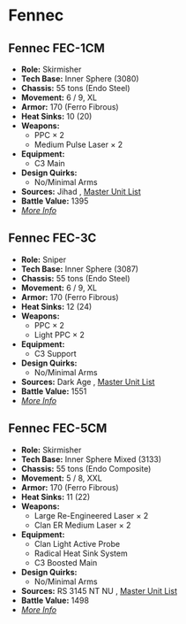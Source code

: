 # Fennec 

## Fennec FEC-1CM 

- **Role:** Skirmisher 
- **Tech Base:** Inner Sphere (3080) 
- **Chassis:** 55 tons (Endo Steel) 
- **Movement:** 6 / 9, XL 
- **Armor:** 170 (Ferro Fibrous) 
- **Heat Sinks:** 10 (20) 
- **Weapons:** 
  - PPC × 2 
  - Medium Pulse Laser × 2 
- **Equipment:** 
  - C3 Main 
- **Design Quirks:** 
  - No/Minimal Arms 
- **Sources:** Jihad , [Master Unit List](http://masterunitlist.info/Unit/Details/1036) 
- **Battle Value:** 1395 
- [*More Info*](fennec/fennec_fec-1cm.md) 

## Fennec FEC-3C 

- **Role:** Sniper 
- **Tech Base:** Inner Sphere (3087) 
- **Chassis:** 55 tons (Endo Steel) 
- **Movement:** 6 / 9, XL 
- **Armor:** 170 (Ferro Fibrous) 
- **Heat Sinks:** 12 (24) 
- **Weapons:** 
  - PPC × 2 
  - Light PPC × 2 
- **Equipment:** 
  - C3 Support 
- **Design Quirks:** 
  - No/Minimal Arms 
- **Sources:** Dark Age , [Master Unit List](http://masterunitlist.info/Unit/Details/1037) 
- **Battle Value:** 1551 
- [*More Info*](fennec/fennec_fec-3c.md) 

## Fennec FEC-5CM 

- **Role:** Skirmisher 
- **Tech Base:** Inner Sphere Mixed (3133) 
- **Chassis:** 55 tons (Endo Composite) 
- **Movement:** 5 / 8, XXL 
- **Armor:** 170 (Ferro Fibrous) 
- **Heat Sinks:** 11 (22) 
- **Weapons:** 
  - Large Re-Engineered Laser × 2 
  - Clan ER Medium Laser × 2 
- **Equipment:** 
  - Clan Light Active Probe 
  - Radical Heat Sink System 
  - C3 Boosted Main 
- **Design Quirks:** 
  - No/Minimal Arms 
- **Sources:** RS 3145 NT NU , [Master Unit List](http://masterunitlist.info/Unit/Details/6900) 
- **Battle Value:** 1498 
- [*More Info*](fennec/fennec_fec-5cm.md) 

